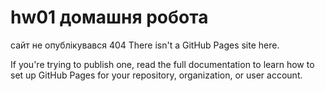 # hw01 домашня робота
сайт не опублікувався
404
There isn't a GitHub Pages site here.

If you're trying to publish one, read the full documentation to learn how to set up GitHub Pages for your repository, organization, or user account.